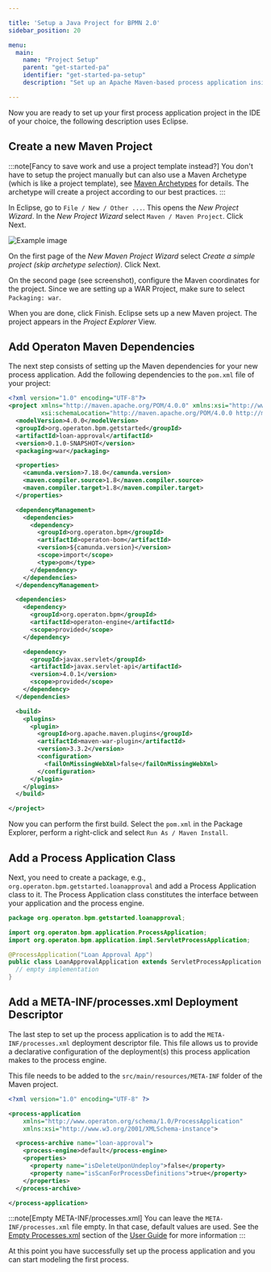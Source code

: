 ```yaml
---

title: 'Setup a Java Project for BPMN 2.0'
sidebar_position: 20

menu:
  main:
    name: "Project Setup"
    parent: "get-started-pa"
    identifier: "get-started-pa-setup"
    description: "Set up an Apache Maven-based process application inside Eclipse and deploy it."

---
```


Now you are ready to set up your first process application project in the IDE of your choice, the following description uses Eclipse.

## Create a new Maven Project

:::note[Fancy to save work and use a project template instead?]
You don't have to setup the project manually but can also use a Maven Archetype (which is like a project template), see [Maven Archetypes](/manual/latest/user-guide/process-applications/maven-archetypes/) for details. The archetype will create a project according to our best practices.
:::

In Eclipse, go to `File / New / Other ...`. This opens the *New Project Wizard*. In the *New Project Wizard* select `Maven / Maven Project`. Click Next.

![Example image](./img/eclipse-new-project.png)

On the first page of the *New Maven Project Wizard* select *Create a simple project (skip archetype selection)*. Click Next.

On the second page (see screenshot), configure the Maven coordinates for the project. Since we are setting up a WAR Project, make sure to select `Packaging: war`.

When you are done, click Finish. Eclipse sets up a new Maven project. The project appears in the *Project Explorer* View.

## Add Operaton Maven Dependencies

The next step consists of setting up the Maven dependencies for your new process application. Add the following dependencies to the `pom.xml` file of your project:

```xml
<?xml version="1.0" encoding="UTF-8"?>
<project xmlns="http://maven.apache.org/POM/4.0.0" xmlns:xsi="http://www.w3.org/2001/XMLSchema-instance"
         xsi:schemaLocation="http://maven.apache.org/POM/4.0.0 http://maven.apache.org/xsd/maven-4.0.0.xsd">
  <modelVersion>4.0.0</modelVersion>
  <groupId>org.operaton.bpm.getstarted</groupId>
  <artifactId>loan-approval</artifactId>
  <version>0.1.0-SNAPSHOT</version>
  <packaging>war</packaging>

  <properties>
    <camunda.version>7.18.0</camunda.version>
    <maven.compiler.source>1.8</maven.compiler.source>
    <maven.compiler.target>1.8</maven.compiler.target>
  </properties>

  <dependencyManagement>
    <dependencies>
      <dependency>
        <groupId>org.operaton.bpm</groupId>
        <artifactId>operaton-bom</artifactId>
        <version>${camunda.version}</version>
        <scope>import</scope>
        <type>pom</type>
      </dependency>
    </dependencies>
  </dependencyManagement>

  <dependencies>
    <dependency>
      <groupId>org.operaton.bpm</groupId>
      <artifactId>operaton-engine</artifactId>
      <scope>provided</scope>
    </dependency>

    <dependency>
      <groupId>javax.servlet</groupId>
      <artifactId>javax.servlet-api</artifactId>
      <version>4.0.1</version>
      <scope>provided</scope>
    </dependency>
  </dependencies>

  <build>
    <plugins>
      <plugin>
        <groupId>org.apache.maven.plugins</groupId>
        <artifactId>maven-war-plugin</artifactId>
        <version>3.3.2</version>
        <configuration>
          <failOnMissingWebXml>false</failOnMissingWebXml>
        </configuration>
      </plugin>
    </plugins>
  </build>

</project>
```

Now you can perform the first build. Select the `pom.xml` in the Package Explorer, perform a right-click and select `Run As / Maven Install`.

## Add a Process Application Class

Next, you need to create a package, e.g., `org.operaton.bpm.getstarted.loanapproval` and add a Process Application class to it. The Process Application class constitutes the interface between your application and the process engine.

```java
package org.operaton.bpm.getstarted.loanapproval;

import org.operaton.bpm.application.ProcessApplication;
import org.operaton.bpm.application.impl.ServletProcessApplication;

@ProcessApplication("Loan Approval App")
public class LoanApprovalApplication extends ServletProcessApplication {
  // empty implementation
}
```


## Add a META-INF/processes.xml Deployment Descriptor

The last step to set up the process application is to add the `META-INF/processes.xml` deployment descriptor file. This file allows us to provide a declarative configuration of the deployment(s) this process application makes to the process engine.

This file needs to be added to the `src/main/resources/META-INF` folder of the Maven project.

```xml
<?xml version="1.0" encoding="UTF-8" ?>

<process-application
    xmlns="http://www.operaton.org/schema/1.0/ProcessApplication"
    xmlns:xsi="http://www.w3.org/2001/XMLSchema-instance">

  <process-archive name="loan-approval">
    <process-engine>default</process-engine>
    <properties>
      <property name="isDeleteUponUndeploy">false</property>
      <property name="isScanForProcessDefinitions">true</property>
    </properties>
  </process-archive>

</process-application>
```

:::note[Empty META-INF/processes.xml]
You can leave the `META-INF/processes.xml` file empty. In that case, default values are used. See the [Empty Processes.xml](/manual/latest/user-guide/process-applications/the-processes-xml-deployment-descriptor/#empty-processes-xml) section of the [User Guide](/manual/latest/user-guide) for more information
:::

At this point you have successfully set up the process application and you can start modeling the first process.
